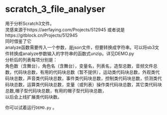 # scratch_3_file_analyser
用于分析Scratch3文件。  
灵感来源于https://aerfaying.com/Projects/512945  或者说是https://gitblock.cn/Projects/512945  
同时借鉴了它  
analyze函数需要传入一个参数，是json文件，但要转换成字符串。可以将sb3文件转换成analyze参数输入的字符串的函数式unzip。详见DEMO.py  
分析后的列表每项分别是：  
    角色数（含舞台），角色名（含舞台），变量名，列表名，造型总数，音频文件总数，代码块总数，有用的代码块总数（暂不提供），运动类代码块总数，外观类代码块总数，声音类代码块总数，事件类代码块总数，控制类代码块总数，侦测类代码块总数，运算类代码块总数，变量（或列表）操作类代码块总数，其它类代码块总数,帽子型代码块总数，有用的帽子型代码块总数，  
    以后会上线扩展类代码块数。  


你可以试着运行`DEMO.py` 。





